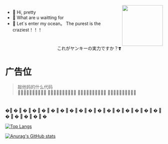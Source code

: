 <img src="https://gzk-img.oss-cn-hangzhou.aliyuncs.com/u%3D2155400010%2C3097390767%26fm%3D26%26fmt%3Dauto%26gp%3D0.webp" width = "130" height = "130"  div align=right />

- 👋 Hi, pretty
- 👀 What are u waitting for
- 🌱 Let`s enter my ocean。 The purest is the craziest！！！
# 


<div align=right color="red">これがヤンキーの実力ですか？❣️</div>

# 广告位
> 敲他妈的什么代码                    
> 👹👹👹👹👹👹👹👹👹👹
> 🤯🤯🤯🤯🤯🤯🤯🤯🤯🤯
> 🤯🤯🤯🤯🤯🤯🤯🤯🤯🤯
> 👹👹👹👹👹👹👹👹👹👹
# 
**�🎲  � 🎲  �  🎲  �  🎲  �  🎲  �  🎲  �  🎲  �  🎲  �  🎲  �  🎲  �  🎲  �  🎲  �  🎲  �  🎲  �  🎲  �  🎲  �  🎲  �  🎲  �  🎲  �  🎲  �  🎲 �**



<!-- <div align=center> -->

[![Top Langs](https://github-readme-stats.vercel.app/api/top-langs/?username=tklint&layout=compact)](https://github.com/anuraghazra/github-readme-stats)

[![Anurag's GitHub stats](https://github-readme-stats.vercel.app/api?username=tklint)](https://github.com/anuraghazra/github-readme-stats)

